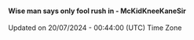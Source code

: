 #### Wise man says only fool rush in - McKidKneeKaneSir
Updated on 20/07/2024 - 00:44:00 (UTC) Time Zone
